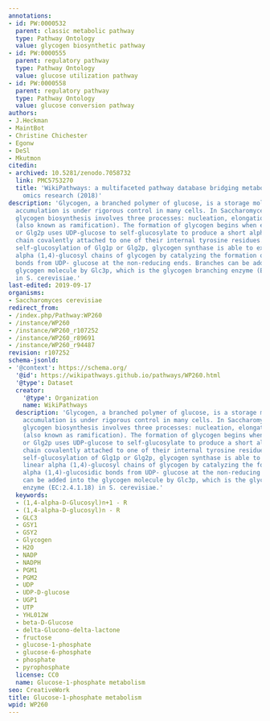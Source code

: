 ```yaml
---
annotations:
- id: PW:0000532
  parent: classic metabolic pathway
  type: Pathway Ontology
  value: glycogen biosynthetic pathway
- id: PW:0000555
  parent: regulatory pathway
  type: Pathway Ontology
  value: glucose utilization pathway
- id: PW:0000558
  parent: regulatory pathway
  type: Pathway Ontology
  value: glucose conversion pathway
authors:
- J.Heckman
- MaintBot
- Christine Chichester
- Egonw
- DeSl
- Mkutmon
citedin:
- archived: 10.5281/zenodo.7058732
  link: PMC5753270
  title: 'WikiPathways: a multifaceted pathway database bridging metabolomics to other
    omics research (2018)'
description: 'Glycogen, a branched polymer of glucose, is a storage molecule whose
  accumulation is under rigorous control in many cells. In Saccharomyces cerevisiae,
  glycogen biosynthesis involves three processes: nucleation, elongation, and branching
  (also known as ramification). The formation of glycogen begins when either Glg1p
  or Glg2p uses UDP-glucose to self-glucosylate to produce a short alpha (1,4)-glucosyl
  chain covalently attached to one of their internal tyrosine residues. After the
  self-glucosylation of Glg1p or Glg2p, glycogen synthase is able to extend the linear
  alpha (1,4)-glucosyl chains of glycogen by catalyzing the formation of alpha (1,4)-glucosidic
  bonds from UDP- glucose at the non-reducing ends. Branches can be added into the
  glycogen molecule by Glc3p, which is the glycogen branching enzyme (EC:2.4.1.18)
  in S. cerevisiae.'
last-edited: 2019-09-17
organisms:
- Saccharomyces cerevisiae
redirect_from:
- /index.php/Pathway:WP260
- /instance/WP260
- /instance/WP260_r107252
- /instance/WP260_r89691
- /instance/WP260_r94487
revision: r107252
schema-jsonld:
- '@context': https://schema.org/
  '@id': https://wikipathways.github.io/pathways/WP260.html
  '@type': Dataset
  creator:
    '@type': Organization
    name: WikiPathways
  description: 'Glycogen, a branched polymer of glucose, is a storage molecule whose
    accumulation is under rigorous control in many cells. In Saccharomyces cerevisiae,
    glycogen biosynthesis involves three processes: nucleation, elongation, and branching
    (also known as ramification). The formation of glycogen begins when either Glg1p
    or Glg2p uses UDP-glucose to self-glucosylate to produce a short alpha (1,4)-glucosyl
    chain covalently attached to one of their internal tyrosine residues. After the
    self-glucosylation of Glg1p or Glg2p, glycogen synthase is able to extend the
    linear alpha (1,4)-glucosyl chains of glycogen by catalyzing the formation of
    alpha (1,4)-glucosidic bonds from UDP- glucose at the non-reducing ends. Branches
    can be added into the glycogen molecule by Glc3p, which is the glycogen branching
    enzyme (EC:2.4.1.18) in S. cerevisiae.'
  keywords:
  - (1,4-alpha-D-Glucosyl)n+1 - R
  - (1,4-alpha-D-glucosyl)n - R
  - GLC3
  - GSY1
  - GSY2
  - Glycogen
  - H2O
  - NADP
  - NADPH
  - PGM1
  - PGM2
  - UDP
  - UDP-D-glucose
  - UGP1
  - UTP
  - YHL012W
  - beta-D-Glucose
  - delta-Glucono-delta-lactone
  - fructose
  - glucose-1-phosphate
  - glucose-6-phosphate
  - phosphate
  - pyrophosphate
  license: CC0
  name: Glucose-1-phosphate metabolism
seo: CreativeWork
title: Glucose-1-phosphate metabolism
wpid: WP260
---
```

